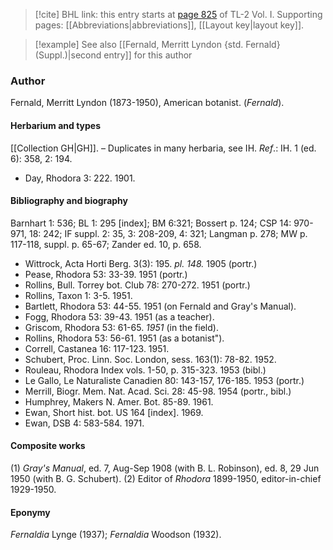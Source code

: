 > [!cite] BHL link: this entry starts at [page 825](https://www.biodiversitylibrary.org/item/103414#page/873/mode/1up) of TL-2 Vol. I.
> Supporting pages: [[Abbreviations|abbreviations]], [[Layout key|layout key]].

> [!example] See also [[Fernald, Merritt Lyndon {std. Fernald} (Suppl.)|second entry]] for this author

### Author

Fernald, Merritt Lyndon (1873-1950), American botanist. (*Fernald*).

#### Herbarium and types

[[Collection GH|GH]]. – Duplicates in many herbaria, see IH.
*Ref*.: IH. 1 (ed. 6): 358, 2: 194.
- Day, Rhodora 3: 222. 1901.

#### Bibliography and biography

Barnhart 1: 536; BL 1: 295 \[index\]; BM 6:321; Bossert p. 124; CSP 14: 970-971, 18: 242; IF suppl. 2: 35, 3: 208-209, 4: 321; Langman p. 278; MW p. 117-118, suppl. p. 65-67; Zander ed. 10, p. 658.
- Wittrock, Acta Horti Berg. 3(3): 195. *pl. 148.* 1905 (portr.)
- Pease, Rhodora 53: 33-39. 1951 (portr.)
- Rollins, Bull. Torrey bot. Club 78: 270-272. 1951 (portr.)
- Rollins, Taxon 1: 3-5. 1951.
- Bartlett, Rhodora 53: 44-55. 1951 (on Fernald and Gray's Manual).
- Fogg, Rhodora 53: 39-43. 1951 (as a teacher).
- Griscom, Rhodora 53: 61-65. *1951* (in the field).
- Rollins, Rhodora 53: 56-61. 1951 (as a botanist").
- Correll, Castanea 16: 117-123. 1951.
- Schubert, Proc. Linn. Soc. London, sess. 163(1): 78-82. 1952.
- Rouleau, Rhodora Index vols. 1-50, p. 315-323. 1953 (bibl.)
- Le Gallo, Le Naturaliste Canadien 80: 143-157, 176-185. 1953 (portr.)
- Merrill, Biogr. Mem. Nat. Acad. Sci. 28: 45-98. 1954 (portr., bibl.)
- Humphrey, Makers N. Amer. Bot. 85-89. 1961.
- Ewan, Short hist. bot. US 164 \[index\]. 1969.
- Ewan, DSB 4: 583-584. 1971.

#### Composite works

(1) *Gray's Manual*, ed. 7, Aug-Sep 1908 (with B. L. Robinson), ed. 8, 29 Jun 1950 (with B. G. Schubert).
(2) Editor of *Rhodora* 1899-1950, editor-in-chief 1929-1950.

#### Eponymy

*Fernaldia* Lynge (1937); *Fernaldia* Woodson (1932).

